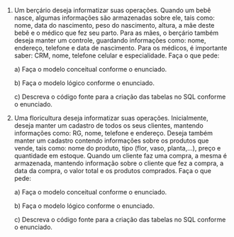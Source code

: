 1. Um berçário deseja informatizar suas operações.
Quando um bebê nasce, algumas informações são armazenadas sobre ele, tais como:
nome, data do nascimento, peso do nascimento, altura, a mãe deste bebê e o médico que fez seu parto.
Para as mães, o berçário também deseja manter um controle, guardando informações como:
nome, endereço, telefone e data de nascimento.
Para os médicos, é importante saber:
CRM, nome, telefone celular e especialidade.
Faça o que pede:

    a) Faça o modelo conceitual conforme o enunciado.

    b) Faça o modelo lógico conforme o enunciado. 

    c) Descreva o código fonte para a criação das tabelas no SQL conforme o enunciado.

2. Uma floricultura deseja informatizar suas operações.
Inicialmente, deseja manter um cadastro de todos os seus clientes, mantendo informações como:
RG, nome, telefone e endereço.
Deseja também manter um cadastro contendo informações sobre os produtos que vende, tais como:
nome do produto, tipo (flor, vaso, planta,...), preço e quantidade em estoque.
Quando um cliente faz uma compra, a mesma é armazenada, mantendo informação sobre o cliente que fez a compra, a data da compra, o valor total e os produtos comprados.
Faça o que pede:

    a) Faça o modelo conceitual conforme o enunciado.

    b) Faça o modelo lógico conforme o enunciado.

    c) Descreva o código fonte para a criação das tabelas no SQL conforme o enunciado.
